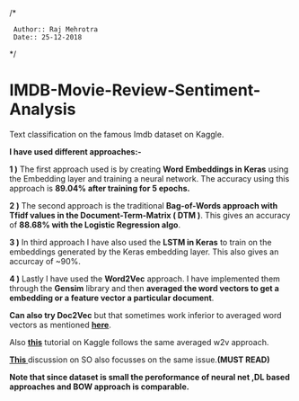 /*

     Author:: Raj Mehrotra
     Date:: 25-12-2018
     
 */

# IMDB-Movie-Review-Sentiment-Analysis


Text classification on the famous Imdb dataset on Kaggle.

**I have used different approaches:-**

**1 )** The first approach used is by creating **Word Embeddings in Keras** using the Embedding layer and training a neural network. The accuracy using this approach is **89.04% after training for 5 epochs.**

**2 )** The second approach is the traditional **Bag-of-Words approach with Tfidf values in the Document-Term-Matrix ( DTM )**. This gives an accuracy of **88.68% with the Logistic Regression algo**. 

**3 )** In third approach I have also used the **LSTM in Keras** to train on the embeddings generated by the Keras embedding layer. This also gives an accurcay of ~90%.

**4 )** Lastly I have used the **Word2Vec** approach. I have implemented them through the **Gensim** library and then **averaged the word vectors to get a embedding or a feature vector a particular document**.

**Can also try Doc2Vec** but that sometimes work inferior to averaged word vectors as mentioned **[here](https://datascience.stackexchange.com/questions/9826/can-we-compare-a-word2vec-vector-with-a-doc2vec-vector)**.

Also **[this](https://www.kaggle.com/c/word2vec-nlp-tutorial#part-3-more-fun-with-word-vectors)** tutorial on Kaggle follows the same averaged w2v approach.

**[This ](https://stackoverflow.com/questions/29760935/how-to-get-vector-for-a-sentence-from-the-word2vec-of-tokens-in-sentence)** discussion on SO also focusses on the same issue.**(MUST READ)**

**Note that since dataset is small the peroformance of neural net ,DL based approaches and BOW approach is comparable.**

